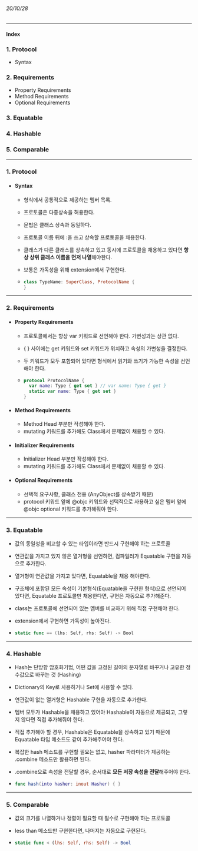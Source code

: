 ###### 20/10/28

------



#### Index

### **1. Protocol**

- Syntax



### **2. Requirements**

- Property Requirements
- Method Requirements
- Optional Requirements



### **3. Equatable**



### **4. Hashable**



### **5. Comparable**



------



### **1.  Protocol**

- #### Syntax

  - 형식에서 공통적으로 제공하는 멤버 목록.

  - 프로토콜은 다중상속을 허용한다.

  - 문법은 클래스 상속과 동일하다.

  - 프로토콜 이름 뒤에 :을 쓰고 상속할 프로토콜을 채용한다. 

  - 클래스가 다른 클래스를 상속하고 있고 동시에 프로토콜을 채용하고 있다면 **항상 상위 클래스 이름을 먼저 나열**해야한다.

  - 보통은 가독성을 위해 extension에서 구현한다.
  
  - ```swift
    class TypeName: SuperClass, ProtocolName {
    }
    ```






------



### **2.  Requirements**

- #### Property Requirements

  - 프로토콜에서는 항상 var 키워드로 선언해야 한다. 가변성과는 상관 없다.

  - { } 사이에는 get 키워드와 set 키워드가 위치하고 속성의 가변성을 결정한다. 

  - 두 키워드가 모두 포함되어 있다면 형식에서 읽기와 쓰기가 가능한 속성을 선언해야 한다.

  - ```swift
    protocol ProtocolName {
      var name: Type { get set } // var name: Type { get }
      static var name: Type { get set }
    }
    ```
  
    

- #### Method Requirements

  - Method Head 부분만 작성해야 한다.
  - mutating 키워드를 추가해도 Class에서 문제없이 채용할 수 있다.



- #### Initializer Requirements

  - Initializer Head 부분만 작성해야 한다.
  - mutating 키워드를 추가해도 Class에서 문제없이 채용할 수 있다.



- #### Optional Requirements

  - 선택적 요구사항, 클래스 전용 (AnyObject를 상속받기 때문)
  - protocol 키워드 앞에 @objc 키워드와 선택적으로 사용하고 싶은 멤버 앞에 @objc optional 키워드를 추가해줘야 한다.




------



### **3.  Equatable**

- 값의 동일성을 비교할 수 있는 타입이라면 반드시 구현해야 하는 프로토콜

- 연관값을 가지고 있지 않은 열거형을 선언하면, 컴파일러가 Equatable 구현을 자동으로 추가한다.

- 열거형이 연관값을 가지고 있다면, Equatable을 채용 해야한다.

- 구조체에 포함된 모든 속성이 기본형식(Equatable을 구현한 형식)으로 선언되어 있다면, Equatable 프로토콜만 채용한다면, 구현은 자동으로 추가해준다.

- class는 프로토콜에 선언되어 있는 멤버를 비교하기 위해 직접 구현해야 한다.

- extension에서 구현하면 가독성이 높아진다.

- ```swift
  static func == (lhs: Self, rhs: Self) -> Bool
  ```

  


------



### **4.  Hashable**

- Hash는 단방향 암호화기법, 어떤 값을 고정된 길이의 문자열로 바꾸거나 고유한 정수값으로 바꾸는 것 (Hashing)

- Dictionary의 Key로 사용하거나 Set에 사용할 수 있다.

- 연관값이 없는 열거형은 Hashable 구현을 자동으로 추가한다.

- 멤버 모두가 Hashable을 채용하고 있어야 Hashable이 자동으로 제공되고, 그렇지 않다면 직접 추가해줘야 한다.

- 직접 추가해야 할 경우, Hashable은 Equatable을 상속하고 있기 때문에 Equatable 타입 메소드도 같이 추가해주어야 한다.

- 복잡한 hash 메소드를 구현할 필요는 없고, hasher 파라미터가 제공하는 .combine 메소드만 활용하면 된다.

- .combine으로 속성을 전달할 경우, 순서대로 **모든 저장 속성을 전달**해주어야 한다.

- ```swift
  func hash(into hasher: inout Hasher) { }
  ```






------



### **5.  Comparable**

- 값의 크기를 나열하거나 정렬이 필요할 때 필수로 구현해야 하는 프로토콜

- less than 메소드만 구현한다면, 나머지는 자동으로 구현된다.

- ```swift
  static func < (lhs: Self, rhs: Self) -> Bool
  ```

  

